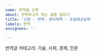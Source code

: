 ```yaml
---
name: 번역글 신청
about: 번역하고자 하는 글을 알리기
title: '신청 - 번역: 영어제목 - 초벌예상날짜'
labels: 번역
assignees: ''

---
```


번역글 카테고리: 기술, 사회, 경제, 인문
